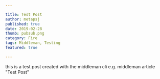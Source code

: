 ```yaml
---

title: Test Post
author: metapsj
published: true
date: 2019-02-28
thumb: pubsub.png
category: Fire
tags: Middleman, Testing
featured: true

---
```

this is a test post created with the middleman cli e.g. middleman article "Test Post"



